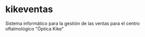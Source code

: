 # kikeventas
Sistema informático para la gestión de las ventas para el centro oftalmológico "Óptica Kike"

